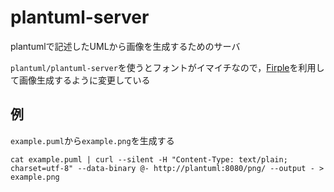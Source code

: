 # plantuml-server

plantumlで記述したUMLから画像を生成するためのサーバ

`plantuml/plantuml-server`を使うとフォントがイマイチなので，[Firple]を利用して画像生成するように変更している

## 例

`example.puml`から`example.png`を生成する

```
cat example.puml | curl --silent -H "Content-Type: text/plain; charset=utf-8" --data-binary @- http://plantuml:8080/png/ --output - > example.png
```
[Firple]:https://github.com/negset/Firple
